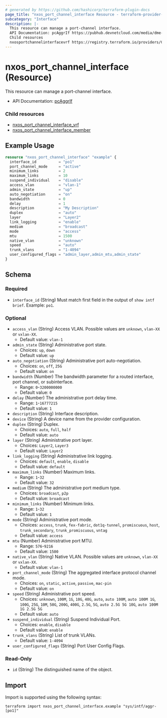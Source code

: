 ```yaml
---
# generated by https://github.com/hashicorp/terraform-plugin-docs
page_title: "nxos_port_channel_interface Resource - terraform-provider-nxos"
subcategory: "Interface"
description: |-
  This resource can manage a port-channel interface.
  API Documentation: pcAggrIf https://pubhub.devnetcloud.com/media/dme-docs-10-2-2/docs/Interfaces/pc:AggrIf/
  Child resources
  nxosportchannelinterfacevrf https://registry.terraform.io/providers/CiscoDevNet/nxos/latest/docs/resources/port_channel_interface_vrfnxosportchannelinterfacemember https://registry.terraform.io/providers/CiscoDevNet/nxos/latest/docs/resources/port_channel_interface_member
---
```


# nxos_port_channel_interface (Resource)

This resource can manage a port-channel interface.

- API Documentation: [pcAggrIf](https://pubhub.devnetcloud.com/media/dme-docs-10-2-2/docs/Interfaces/pc:AggrIf/)

### Child resources

- [nxos_port_channel_interface_vrf](https://registry.terraform.io/providers/CiscoDevNet/nxos/latest/docs/resources/port_channel_interface_vrf)
- [nxos_port_channel_interface_member](https://registry.terraform.io/providers/CiscoDevNet/nxos/latest/docs/resources/port_channel_interface_member)

## Example Usage

```terraform
resource "nxos_port_channel_interface" "example" {
  interface_id          = "po1"
  port_channel_mode     = "active"
  minimum_links         = 2
  maximum_links         = 10
  suspend_individual    = "disable"
  access_vlan           = "vlan-1"
  admin_state           = "up"
  auto_negotiation      = "on"
  bandwidth             = 0
  delay                 = 1
  description           = "My Description"
  duplex                = "auto"
  layer                 = "Layer2"
  link_logging          = "enable"
  medium                = "broadcast"
  mode                  = "access"
  mtu                   = 1500
  native_vlan           = "unknown"
  speed                 = "auto"
  trunk_vlans           = "1-4094"
  user_configured_flags = "admin_layer,admin_mtu,admin_state"
}
```

<!-- schema generated by tfplugindocs -->
## Schema

### Required

- `interface_id` (String) Must match first field in the output of `show intf brief`. Example: `po1`.

### Optional

- `access_vlan` (String) Access VLAN. Possible values are `unknown`, `vlan-XX` or `vxlan-XX`.
  - Default value: `vlan-1`
- `admin_state` (String) Administrative port state.
  - Choices: `up`, `down`
  - Default value: `up`
- `auto_negotiation` (String) Administrative port auto-negotiation.
  - Choices: `on`, `off`, `25G`
  - Default value: `on`
- `bandwidth` (Number) The bandwidth parameter for a routed interface, port channel, or subinterface.
  - Range: `0`-`3200000000`
  - Default value: `0`
- `delay` (Number) The administrative port delay time.
  - Range: `1`-`16777215`
  - Default value: `1`
- `description` (String) Interface description.
- `device` (String) A device name from the provider configuration.
- `duplex` (String) Duplex.
  - Choices: `auto`, `full`, `half`
  - Default value: `auto`
- `layer` (String) Administrative port layer.
  - Choices: `Layer2`, `Layer3`
  - Default value: `Layer2`
- `link_logging` (String) Administrative link logging.
  - Choices: `default`, `enable`, `disable`
  - Default value: `default`
- `maximum_links` (Number) Maximum links.
  - Range: `1`-`32`
  - Default value: `32`
- `medium` (String) The administrative port medium type.
  - Choices: `broadcast`, `p2p`
  - Default value: `broadcast`
- `minimum_links` (Number) Minimum links.
  - Range: `1`-`32`
  - Default value: `1`
- `mode` (String) Administrative port mode.
  - Choices: `access`, `trunk`, `fex-fabric`, `dot1q-tunnel`, `promiscuous`, `host`, `trunk_secondary`, `trunk_promiscuous`, `vntag`
  - Default value: `access`
- `mtu` (Number) Administrative port MTU.
  - Range: `576`-`9216`
  - Default value: `1500`
- `native_vlan` (String) Native VLAN. Possible values are `unknown`, `vlan-XX` or `vxlan-XX`.
  - Default value: `vlan-1`
- `port_channel_mode` (String) The aggregated interface protocol channel mode.
  - Choices: `on`, `static`, `active`, `passive`, `mac-pin`
  - Default value: `on`
- `speed` (String) Administrative port speed.
  - Choices: `unknown`, `100M`, `1G`, `10G`, `40G`, `auto`, `auto 100M`, `auto 100M 1G`, `100G`, `25G`, `10M`, `50G`, `200G`, `400G`, `2.5G`, `5G`, `auto 2.5G 5G 10G`, `auto 100M 1G 2.5G 5G`
  - Default value: `auto`
- `suspend_individual` (String) Suspend Individual Port.
  - Choices: `enable`, `disable`
  - Default value: `enable`
- `trunk_vlans` (String) List of trunk VLANs.
  - Default value: `1-4094`
- `user_configured_flags` (String) Port User Config Flags.

### Read-Only

- `id` (String) The distinguished name of the object.

## Import

Import is supported using the following syntax:

```shell
terraform import nxos_port_channel_interface.example "sys/intf/aggr-[po1]"
```
